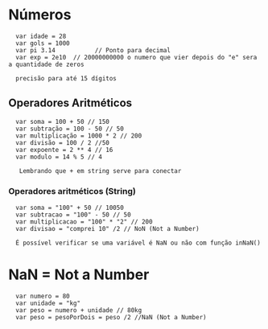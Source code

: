 # Números

      var idade = 28
      var gols = 1000
      var pi 3.14           // Ponto para decimal
      var exp = 2e10  // 20000000000 o numero que vier depois do "e" sera a quantidade de zeros

      precisão para até 15 dígitos

## Operadores Aritméticos

      var soma = 100 + 50 // 150
      var subtração = 100 - 50 // 50
      var multiplicação = 1000 * 2 // 200
      var divisão = 100 / 2 //50
      var expoente = 2 ** 4 // 16
      var modulo = 14 % 5 // 4

       Lembrando que + em string serve para conectar

### Operadores aritméticos (String)

      var soma = "100" + 50 // 10050
      var subtracao = "100" - 50 // 50
      var multiplicacao = "100" * "2" // 200
      var divisao = "comprei 10" /2 // NoN (Not a Number)

      É possível verificar se uma variável é NaN ou não com função inNaN()

# NaN = Not a Number

      var numero = 80
      var unidade = "kg"
      var peso = numero + unidade // 80kg
      var peso = pesoPorDois = peso /2 //NaN (Not a Number)
